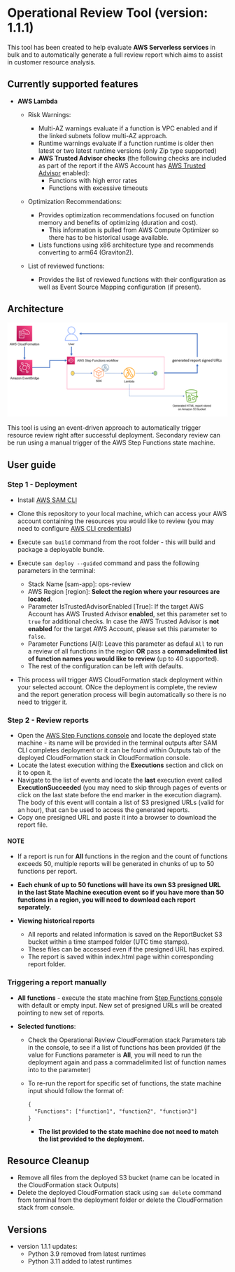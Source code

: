 # Operational Review Tool (version: 1.1.1)

This tool has been created to help evaluate **AWS Serverless services** in bulk and to automatically generate a full review report which aims to assist in customer resource analysis.

## Currently supported features

- **AWS Lambda**
  - Risk Warnings:
    - Multi-AZ warnings evaluate if a function is VPC enabled and if the linked subnets follow multi-AZ approach.
    - Runtime warnings evaluate if a function runtime is older then latest or two latest runtime versions (only Zip type supported)
    - **AWS Trusted Advisor checks** (the following checks are included as part of the report if the AWS Account has [AWS Trusted Advisor](https://docs.aws.amazon.com/awssupport/latest/user/trusted-advisor.html)  enabled):
      - Functions with high error rates
      - Functions with excessive timeouts
  
  - Optimization Recommendations:
    - Provides optimization recommendations focused on function memory and benefits of optimizing (duration and cost).
      - This information is pulled from AWS Compute Optimizer so there has to be historical usage available.
    - Lists functions using x86 architecture type and recommends converting to arm64 (Graviton2).

  - List of reviewed functions:
    - Provides the list of reviewed functions with their configuration as well as Event Source Mapping configuration (if present).

## Architecture

![Architecture](imgs/architecture.png)

This tool is using an event-driven approach to automatically trigger resource review right after successful deployment. Secondary review can be run using a manual trigger of the AWS Step Functions state machine.

## User guide

### Step 1 - Deployment

- Install [AWS SAM CLI](https://docs.aws.amazon.com/serverless-application-model/latest/developerguide/install-sam-cli.html)

- Clone this repository to your local machine, which can access your AWS account containing the resources you would like to review (you may need to configure [AWS CLI credentials](https://docs.aws.amazon.com/cli/latest/userguide/cli-chap-configure.html))

- Execute `sam build` command from the root folder - this will build and package a deployable bundle.

- Execute `sam deploy --guided` command and pass the following parameters in the terminal:

  - Stack Name [sam-app]: ops-review
  - AWS Region [region]: **Select the region where your resources are located**.
  - Parameter IsTrustedAdvisorEnabled [True]: If the target AWS Account has AWS Trusted Advisor **enabled**, set this parameter set to `true` for additional checks. In case the AWS Trusted Advisor is **not enabled** for the target AWS Account, please set this parameter to `false`.
  - Parameter Functions [All]: Leave this parameter as defaul `All` to run a review of all functions in the region **OR** pass a **commadelimited list of function names you would like to review** (up to 40 supported).
  - The rest of the configuration can be left with defaults.

- This process will trigger AWS CloudFormation stack deployment within your selected account. ONce the deployment is complete, the review and the report generation process will begin automatically so there is no need to trigger it.

### Step 2 - Review reports

- Open the [AWS Step Functions console](https://console.aws.amazon.com/states/home) and locate the deployed state machine - its name will be provided in the terminal outputs after SAM CLI completes deployment or it can be found within Outputs tab of the deployed CloudFormation stack in CloudFormation console.
- Locate the latest execution withing the **Executions** section and click on it to open it.
- Navigate to the list of events and locate the **last** execution event called **ExecutionSucceeded** (you may need to skip through pages of events or click on the last state before the end marker in the execution diagram). The body of this event will contain a list of S3 presigned URLs (valid for an hour), that can be used to access the generated reports.
- Copy one presigned URL and paste it into a browser to download the report file.

#### NOTE

- If a report is run for **All** functions in the region and the count of functions exceeds 50, multiple reports will be generated in chunks of up to 50 functions per report.
- **Each chunk of up to 50 functions will have its own S3 presigned URL in the last State Machine execution event so if you have more than 50 functions in a region, you will need to download each report separately.**

- **Viewing historical reports**
  - All reports and related information is saved on the ReportBucket S3 bucket within a time stamped folder (UTC time stamps).
  - These files can be accessed even if the presigned URL has expired.
  - The report is saved within index.html page within corresponding report folder.


### Triggering a report manually

- **All functions** - execute the state machine from [Step Functions console](https://console.aws.amazon.com/states/home) with default or empty input. New set of presigned URLs will be created pointing to new set of reports.
  
- **Selected functions**:
  - Check the Operational Review CloudFormation stack Parameters tab in the console, to see if a list of functions has been provided (if the value for Functions parameter is **All**, you will need to run the deployment again and pass a commadelimited list of function names into to the parameter)
  - To re-run the report for specific set of functions, the state machine input should follow the format of:

    ```
    {
      "Functions": ["function1", "function2", "function3"]
    }
    ```
    - **The list provided to the state machine doe not need to match the list provided to the deployment.**

## Resource Cleanup

- Remove all files from the deployed S3 bucket (name can be located in the CloudFormation stack Outputs)
- Delete the deployed CloudFormation stack using `sam delete` command from terminal from the deployment folder or delete the CloudFormation stack from console.


## Versions

- version 1.1.1 updates:
  - Python 3.9 removed from latest runtimes
  - Python 3.11 added to latest runtimes